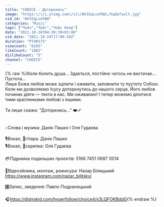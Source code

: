 ```yaml
---
title: "CHOICE - Доторкнись"
image: "https:\/\/i.ytimg.com\/vi\/WV3SqLvoFBQ\/hqdefault.jpg"
vid_id: "WV3SqLvoFBQ"
categories: "Music"
tags: ["Чойз","Чойс","Чойз бенд"]
date: "2021-10-26T04:30:39+03:00"
vid_date: "2021-10-24T17:00:10Z"
duration: "PT4M17S"
viewcount: "6265"
likeCount: "1082"
dislikeCount: "5"
channel: "CHOICE"
---
```

{% raw %}Коли болить душа... Здається, постійно чогось не вистачає... Пустота...<br />Лише Божа любов може зцілити і оживити, заповнити ту пустоту Собою. Коли ми дозволяємо Ісусу доторкнутись до нашого серця, Його любов починає діяти — текти в нас. Ми оживаємо! І тепер можемо ділитися тими краплинками любові з іншими.<br /><br />Ти лише скажи: &quot;Доторкнись...&quot; ❤️‍🩹<br /><br /><br />🎶Слова і музика: Данік Пашко і Оля Гудаєва<br /><br />🎙Вокал, 🎸гітара: Данік Пашко<br />🎙Вокал, 🎻скрипка: Оля Гудаєва<br /><br />💳Підримка подальших проєктів: 5168 7451 0687 0014<br /><br />🎥Відеозйомка, монтаж, режисура: Назар Білицький <a rel="nofollow" target="blank" href="https://www.instagram.com/nazar_bilitsky/">https://www.instagram.com/nazar_bilitsky/</a><br /><br />🎛Запис, зведення: Павло Подранецький<br /><br />🎧<a rel="nofollow" target="blank" href="https://distrokid.com/hyperfollow/choice4/s3LQFOKBddG">https://distrokid.com/hyperfollow/choice4/s3LQFOKBddG</a>{% endraw %}
